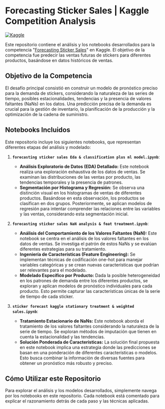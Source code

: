# Forecasting Sticker Sales | Kaggle Competition Analysis

[![Kaggle](https://kaggle.com/static/images/site-logo.svg)](https://www.kaggle.com/competitions/demand-forecasting-for-a-sticker-company)

Este repositorio contiene el análisis y los notebooks desarrollados para la competencia "[Forecasting Sticker Sales](https://www.kaggle.com/competitions/demand-forecasting-for-a-sticker-company)" en Kaggle. El objetivo de la competencia fue predecir las ventas futuras de stickers para diferentes productos, basándose en datos históricos de ventas.

## Objetivo de la Competencia

El desafío principal consistió en construir un modelo de pronóstico preciso para la demanda de stickers, considerando la naturaleza de las series de tiempo, posibles estacionalidades, tendencias y la presencia de valores faltantes (NaNs) en los datos. Una predicción precisa de la demanda es crucial para la gestión de inventario, la planificación de la producción y la optimización de la cadena de suministro.

## Notebooks Incluidos

Este repositorio incluye los siguientes notebooks, que representan diferentes etapas del análisis y modelado:

1.  **`forecasting sticker sales Eda & classification plus ml model.ipynb`**:
    * **Análisis Exploratorio de Datos (EDA) Detallado:** Este notebook realiza una exploración exhaustiva de los datos de ventas. Se examinan las distribuciones de las ventas por producto, las tendencias temporales y la presencia de patrones.
    * **Segmentación por Histograma y Regresión:** Se observa una distinción visual en los histogramas de ventas de diferentes productos. Basándose en esta observación, los productos se clasifican en dos grupos. Posteriormente, se aplican modelos de regresión para intentar comprender las relaciones entre las variables y las ventas, considerando esta segmentación inicial.

2.  **`forecasting sticker sales NaN analysis & feat treatment.ipynb`**:
    * **Análisis del Comportamiento de los Valores Faltantes (NaN):** Este notebook se centra en el análisis de los valores faltantes en los datos de ventas. Se investiga el patrón de estos NaNs y se evalúan diferentes estrategias para su tratamiento.
    * **Ingeniería de Características (Feature Engineering):** Se implementan técnicas de codificación one-hot para manejar variables categóricas y se crean nuevas características que podrían ser relevantes para el modelado.
    * **Modelado Específico por Producto:** Dada la posible heterogeneidad en los patrones de demanda entre los diferentes productos, se exploran y aplican modelos de pronóstico individuales para cada producto. Esto permite capturar las características únicas de la serie de tiempo de cada sticker.

3.  **`sticker forecast kaggle stationary treatment & weighted sales.ipynb`**:
    * **Tratamiento Estacionario de NaNs:** Este notebook aborda el tratamiento de los valores faltantes considerando la naturaleza de la serie de tiempo. Se exploran métodos de imputación que tienen en cuenta la estacionalidad y las tendencias.
    * **Solución Ponderada de Características:** La solución final propuesta en este notebook implica una estrategia donde las predicciones se basan en una ponderación de diferentes características o modelos. Esto busca combinar la información de diversas fuentes para obtener un pronóstico más robusto y preciso.

## Cómo Utilizar este Repositorio

Para explorar el análisis y los modelos desarrollados, simplemente navega por los notebooks en este repositorio. Cada notebook está comentado para explicar el razonamiento detrás de cada paso y las técnicas aplicadas.
